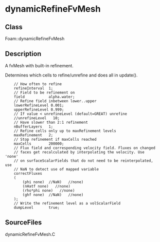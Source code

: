# dynamicRefineFvMesh 
## Class
Foam::dynamicRefineFvMesh

## Description
A fvMesh with built-in refinement.

Determines which cells to refine/unrefine and does all in update().


        // How often to refine
        refineInterval  1;
        // Field to be refinement on
        field           alpha.water;
        // Refine field inbetween lower..upper
        lowerRefineLevel 0.001;
        upperRefineLevel 0.999;
        // If value < unrefineLevel (default=GREAT) unrefine
        //unrefineLevel   10;
        // Have slower than 2:1 refinement
        nBufferLayers   1;
        // Refine cells only up to maxRefinement levels
        maxRefinement   2;
        // Stop refinement if maxCells reached
        maxCells        200000;
        // Flux field and corresponding velocity field. Fluxes on changed
        // faces get recalculated by interpolating the velocity. Use 'none'
        // on surfaceScalarFields that do not need to be reinterpolated, use
        // NaN to detect use of mapped variable
        correctFluxes
        (
            (phi none)  //NaN)   //none)
            (nHatf none)   //none)
            (rho*phi none)   //none)
            (ghf none)  //NaN)   //none)
        );
        // Write the refinement level as a volScalarField
        dumpLevel       true;


## SourceFiles
dynamicRefineFvMesh.C

